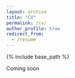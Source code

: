 ```yaml
---
layout: archive
title: "CV"
permalink: /cv/
author_profile: true
redirect_from:
  - /resume
---
```


{% include base_path %}

Coming soon
